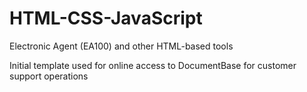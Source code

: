 # HTML-CSS-JavaScript
Electronic Agent (EA100) and other HTML-based tools

Initial template used for online access to DocumentBase for customer support operations
